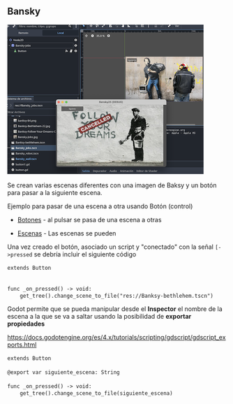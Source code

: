 ## Bansky

![](https://github.com/mgea/godot/blob/main/bansky/bansky_cover.png)

Se crean varias escenas diferentes con una imagen de Baksy y un botón para pasar a la siguiente escena.




Ejemplo para pasar de una escena a otra usando Botón (control) 

* [Botones](https://github.com/mgea/godot/wiki/Button) - al pulsar se pasa de una escena a otras

* [Escenas](https://github.com/mgea/godot/wiki/Escenas) - Las escenas se pueden  





Una vez creado el botón, asociado un script y "conectado" con la señal ``[->pressed`` se debría incluir el siguiente código

```
extends Button


func _on_pressed() -> void:
	get_tree().change_scene_to_file("res://Banksy-bethlehem.tscn")

```


Godot permite que se pueda manipular desde el **Inspector** el nombre de la escena a la que se va a saltar usando la posibilidad de **exportar propiedades** 

https://docs.godotengine.org/es/4.x/tutorials/scripting/gdscript/gdscript_exports.html



```
extends Button

@export var siguiente_escena: String

func _on_pressed() -> void:
	get_tree().change_scene_to_file(siguiente_escena)

```
